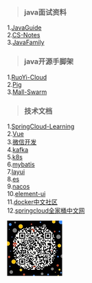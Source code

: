 >### java面试资料
   
1.[JavaGuide](https://snailclimb.gitee.io/javaguide/#/)  
2.[CS-Notes](https://cyc2018.github.io/CS-Notes/#/)  
3.[JavaFamily](https://github.com/AobingJava/JavaFamily)
>### java开源手脚架

1.[RuoYi-Cloud](https://gitee.com/y_project/RuoYi-Cloud)  
2.[Pig](https://gitee.com/log4j/pig)  
3.[Mall-Swarm](https://github.com/macrozheng/mall-swarm)  
>### 技术文档  

1.[SpringCloud-Learning](https://github.com/macrozheng/springcloud-learning)   
2.[Vue](http://doc.vue-js.com/)  
3.[微信开发](https://developers.weixin.qq.com/doc/)  
4.[kafka](http://kafka.apachecn.org/)  
5.[k8s](https://www.kubernetes.org.cn/k8s)  
6.[mybatis](https://mp.baomidou.com/)  
7.[layui](https://www.layui.com/doc/)  
8.[es](https://www.elastic.co/guide/cn/elasticsearch/guide/current/index.html)  
9.[nacos](http://dubbo.apache.org/zh-cn/docs/user/references/registry/nacos.html)  
10.[element-ui](https://element.eleme.cn/#/zh-CN)   
11.[docker中文社区](https://www.docker.org.cn/)  
12.[springcloud全家桶中文网](https://www.springcloud.cc/)

![](logo/weixin.jpg)  